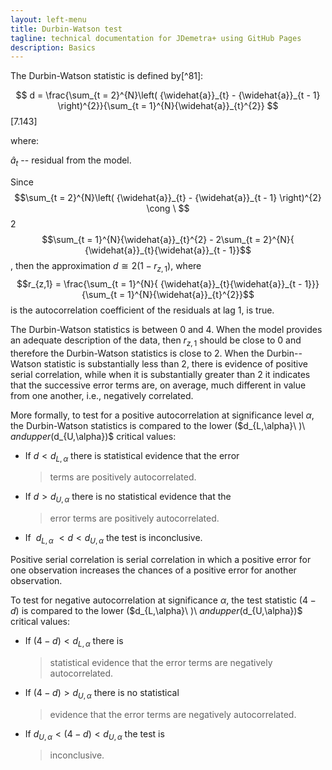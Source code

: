 ```yaml
---
layout: left-menu
title: Durbin-Watson test
tagline: technical documentation for JDemetra+ using GitHub Pages
description: Basics
---
```


The Durbin-Watson statistic is defined by[^81]:

 $$
 d = \frac{\sum_{t = 2}^{N}\left( {\widehat{a}}_{t} - {\widehat{a}}_{t - 1} \right)^{2}}{\sum_{t = 1}^{N}{\widehat{a}}_{t}^{2}}
 $$   \[7.143\]

where:

${\widehat{a}}_{t}$ -- residual from the model.

Since
$$\sum_{t = 2}^{N}\left( {\widehat{a}}_{t} - {\widehat{a}}_{t - 1} \right)^{2} \cong \ $$2$$\sum_{t = 1}^{N}{\widehat{a}}_{t}^{2} - 2\sum_{t = 2}^{N}{ {\widehat{a}}_{t}{\widehat{a}}_{t - 1}}$$,
then the approximation $d \cong 2(1 - r_{z,1})$, where
$$r_{z,1} = \frac{\sum_{t = 1}^{N}{ {\widehat{a}}_{t}{\widehat{a}}_{t - 1}}}{\sum_{t = 1}^{N}{\widehat{a}}_{t}^{2}}$$
is the autocorrelation coefficient of the residuals at lag 1, is true.

The Durbin-Watson statistics is between 0 and 4. When the model provides
an adequate description of the data, then $r_{z,1}$ should be close to 0
and therefore the Durbin-Watson statistics is close to 2. When the
Durbin--Watson statistic is substantially less than 2, there is evidence
of positive serial correlation, while when it is substantially greater
than 2 it indicates that the successive error terms are, on average,
much different in value from one another, i.e., negatively correlated.

More formally, to test for a positive autocorrelation at
significance level $\alpha$, the Durbin-Watson statistics is compared to
the lower ($d_{L,\alpha}\ )\ $and upper ($d_{U,\alpha})$ critical
values:

-   If $d < d_{L,\alpha}$ there is statistical evidence that the error
    > terms are positively autocorrelated.

-   If $d > d_{U,\alpha}$ there is no statistical evidence that the
    > error terms are positively autocorrelated.

-   If  $d_{L,\alpha}$ $< d < d_{U,\alpha}$ the test is inconclusive.

Positive serial correlation is serial correlation in which a positive
error for one observation increases the chances of a positive error for
another observation.

To test for negative autocorrelation at significance$\ \alpha$, the test
statistic $(4 - d)$ is compared to the lower ($d_{L,\alpha}\ )\ $and
upper ($d_{U,\alpha})$ critical values:

-   If $\left( 4 - d \right) < d_{L,\alpha}$ there is
    > statistical evidence that the error terms are negatively
    > autocorrelated.

-   If $\left( 4 - d \right) > d_{U,\alpha}$ there is no statistical
    > evidence that the error terms are negatively autocorrelated.

-   If $d_{U,\alpha} < \left( 4 - d \right) < d_{U,\alpha}$ the test is
    > inconclusive.